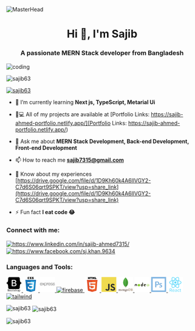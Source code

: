 ![MasterHead](https://i.ibb.co/k51SYzB/gif.png)

<h1 align="center">Hi 👋, I'm Sajib</h1>
<h3 align="center">A passionate MERN Stack developer from Bangladesh</h3>
<img align="center" width="400" src="https://cdn.dribbble.com/users/1162077/screenshots/3848914/programmer.gif" alt="coding" srcset="">

<p align="left"> <img src="https://komarev.com/ghpvc/?username=sajib63&label=Profile%20views&color=0e75b6&style=flat" alt="sajib63" /> </p>

<p align="left"> <a href="https://github.com/ryo-ma/github-profile-trophy"><img src="https://github-profile-trophy.vercel.app/?username=sajib63" alt="sajib63" /></a> </p>

- 🌱 I’m currently learning **Next js, TypeScript, Metarial Ui**

- 👨💻 All of my projects are available at [Portfolio Links: https://sajib-ahmed-portfolio.netlify.app/](Portfolio Links: https://sajib-ahmed-portfolio.netlify.app/)

- 💬 Ask me about **MERN Stack Development, Back-end Development, Front-end Development**

- 📫 How to reach me **sajib7315@gmail.com**

- 📄 Know about my experiences [https://drive.google.com/file/d/1D9Kh60k4A6llVGY2-C7d6S06qrt9SPKT/view?usp=share_link](https://drive.google.com/file/d/1D9Kh60k4A6llVGY2-C7d6S06qrt9SPKT/view?usp=share_link)

- ⚡ Fun fact **I eat code 😂**

<h3 align="left">Connect with me:</h3>
<p align="left">
<a href="https://linkedin.com/in/https://www.linkedin.com/in/sajib-ahmed7315/" target="blank"><img align="center" src="https://raw.githubusercontent.com/rahuldkjain/github-profile-readme-generator/master/src/images/icons/Social/linked-in-alt.svg" alt="https://www.linkedin.com/in/sajib-ahmed7315/" height="30" width="40" /></a>
<a href="https://fb.com/https://www.facebook.com/sj.khan.9634" target="blank"><img align="center" src="https://raw.githubusercontent.com/rahuldkjain/github-profile-readme-generator/master/src/images/icons/Social/facebook.svg" alt="https://www.facebook.com/sj.khan.9634" height="30" width="40" /></a>
</p>

<h3 align="left">Languages and Tools:</h3>
<p align="left"> <a href="https://getbootstrap.com" target="_blank" rel="noreferrer"> <img src="https://raw.githubusercontent.com/devicons/devicon/master/icons/bootstrap/bootstrap-plain-wordmark.svg" alt="bootstrap" width="40" height="40"/> </a> <a href="https://www.w3schools.com/css/" target="_blank" rel="noreferrer"> <img src="https://raw.githubusercontent.com/devicons/devicon/master/icons/css3/css3-original-wordmark.svg" alt="css3" width="40" height="40"/> </a> <a href="https://expressjs.com" target="_blank" rel="noreferrer"> <img src="https://raw.githubusercontent.com/devicons/devicon/master/icons/express/express-original-wordmark.svg" alt="express" width="40" height="40"/> </a> <a href="https://firebase.google.com/" target="_blank" rel="noreferrer"> <img src="https://www.vectorlogo.zone/logos/firebase/firebase-icon.svg" alt="firebase" width="40" height="40"/> </a> <a href="https://www.w3.org/html/" target="_blank" rel="noreferrer"> <img src="https://raw.githubusercontent.com/devicons/devicon/master/icons/html5/html5-original-wordmark.svg" alt="html5" width="40" height="40"/> </a> <a href="https://developer.mozilla.org/en-US/docs/Web/JavaScript" target="_blank" rel="noreferrer"> <img src="https://raw.githubusercontent.com/devicons/devicon/master/icons/javascript/javascript-original.svg" alt="javascript" width="40" height="40"/> </a> <a href="https://www.mongodb.com/" target="_blank" rel="noreferrer"> <img src="https://raw.githubusercontent.com/devicons/devicon/master/icons/mongodb/mongodb-original-wordmark.svg" alt="mongodb" width="40" height="40"/> </a> <a href="https://nodejs.org" target="_blank" rel="noreferrer"> <img src="https://raw.githubusercontent.com/devicons/devicon/master/icons/nodejs/nodejs-original-wordmark.svg" alt="nodejs" width="40" height="40"/> </a> <a href="https://www.photoshop.com/en" target="_blank" rel="noreferrer"> <img src="https://raw.githubusercontent.com/devicons/devicon/master/icons/photoshop/photoshop-line.svg" alt="photoshop" width="40" height="40"/> </a> <a href="https://reactjs.org/" target="_blank" rel="noreferrer"> <img src="https://raw.githubusercontent.com/devicons/devicon/master/icons/react/react-original-wordmark.svg" alt="react" width="40" height="40"/> </a> <a href="https://tailwindcss.com/" target="_blank" rel="noreferrer"> <img src="https://www.vectorlogo.zone/logos/tailwindcss/tailwindcss-icon.svg" alt="tailwind" width="40" height="40"/> </a> </p>

<p><img align="left" src="https://github-readme-stats.vercel.app/api/top-langs?username=sajib63&show_icons=true&locale=en&layout=compact" alt="sajib63" /></p>

<p>&nbsp;<img align="center" src="https://github-readme-stats.vercel.app/api?username=sajib63&show_icons=true&locale=en" alt="sajib63" /></p>

<p><img align="center" src="https://github-readme-streak-stats.herokuapp.com/?user=sajib63&" alt="sajib63" /></p>
